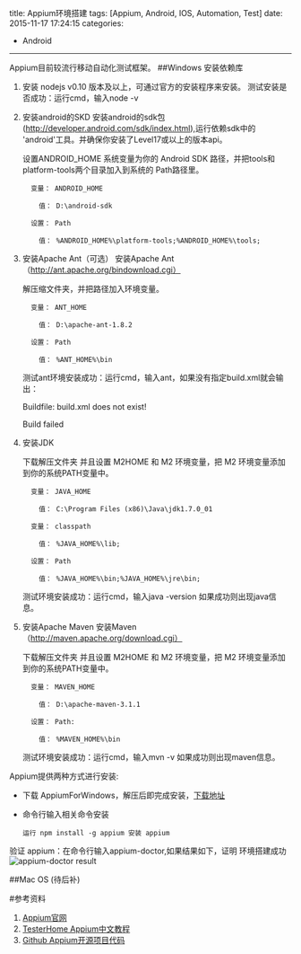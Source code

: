 title: Appium环境搭建
tags: [Appium, Android, IOS, Automation, Test]
date: 2015-11-17 17:24:15
categories: 
- Android
---
Appium目前较流行移动自动化测试框架。
##Windows
安装依赖库

1. 安装 nodejs v0.10 版本及以上，可通过官方的安装程序来安装。
	测试安装是否成功：运行cmd，输入node -v 
<!--more-->
2. 安装android的SKD
	安装android的sdk包(http://developer.android.com/sdk/index.html),运行依赖sdk中的 'android'工具。并确保你安装了Level17或以上的版本api。

	设置ANDROID_HOME 系统变量为你的 Android SDK 路径，并把tools和platform-tools两个目录加入到系统的 Path路径里。

         变量： ANDROID_HOME

           值： D:\android-sdk

         设置： Path

           值： %ANDROID_HOME%\platform-tools;%ANDROID_HOME%\tools;

3. 安装Apache Ant（可选）
	安装Apache Ant（http://ant.apache.org/bindownload.cgi）

	解压缩文件夹，并把路径加入环境变量。

         变量： ANT_HOME

           值： D:\apache-ant-1.8.2

         设置： Path

           值： %ANT_HOME%\bin 

	测试ant环境安装成功：运行cmd，输入ant，如果没有指定build.xml就会输出：

	 Buildfile: build.xml does not exist!

	 Build failed

4. 安装JDK

	下载解压文件夹 并且设置 M2HOME 和 M2 环境变量，把 M2 环境变量添加到你的系统PATH变量中。 

         变量： JAVA_HOME

           值： C:\Program Files (x86)\Java\jdk1.7.0_01

         变量： classpath

           值： %JAVA_HOME%\lib;

         设置： Path

           值： %JAVA_HOME%\bin;%JAVA_HOME%\jre\bin;

   测试环境安装成功：运行cmd，输入java -version 如果成功则出现java信息。

5. 安装Apache Maven
	安装Maven（http://maven.apache.org/download.cgi）

	下载解压文件夹 并且设置 M2HOME 和 M2 环境变量，把 M2 环境变量添加到你的系统PATH变量中。 

         变量： MAVEN_HOME

           值： D:\apache-maven-3.1.1

         设置： Path:

           值： %MAVEN_HOME%\bin 

   测试环境安装成功：运行cmd，输入mvn -v 如果成功则出现maven信息。

Appium提供两种方式进行安装:
- 下载 AppiumForWindows，解压后即完成安装，[下载地址](https://bitbucket.org/appium/appium.app/downloads/)
- 命令行输入相关命令安装

	`运行 npm install -g appium 安装 appium `

验证 appium：在命令行输入appium-doctor,如果结果如下，证明 环境搭建成功
![appium-doctor result](http://7xkfin.com1.z0.glb.clouddn.com/20151117001.png)

##Mac OS (待后补)

#参考资料
1. [Appium官网](http://appium.io/)
2. [TesterHome Appium中文教程](https://appium.testerhome.com/)
3. [Github Appium开源项目代码](https://github.com/appium/appium)